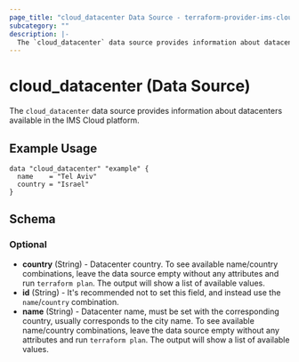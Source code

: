 ```yaml
---
page_title: "cloud_datacenter Data Source - terraform-provider-ims-cloud"
subcategory: ""
description: |-
  The `cloud_datacenter` data source provides information about datacenters available in the IMS Cloud platform.
---
```


# cloud_datacenter (Data Source)

The `cloud_datacenter` data source provides information about datacenters available in the IMS Cloud platform.

## Example Usage

```hcl
data "cloud_datacenter" "example" {
  name    = "Tel Aviv"
  country = "Israel"
}
```

<!-- schema generated by tfplugindocs -->
## Schema

### Optional

- **country** (String) - Datacenter country. To see available name/country combinations, leave the data source empty without any attributes and run `terraform plan`. The output will show a list of available values.
- **id** (String) - It's recommended not to set this field, and instead use the `name`/`country` combination.
- **name** (String) - Datacenter name, must be set with the corresponding country, usually corresponds to the city name. To see available name/country combinations, leave the data source empty without any attributes and run `terraform plan`. The output will show a list of available values.